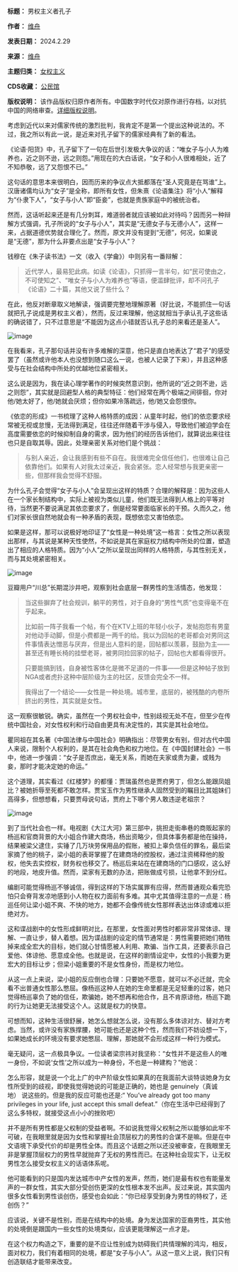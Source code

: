

**标题：** 男权主义者孔子  

**作者：** [维舟](https://chinadigitaltimes.net/space/维舟)  

**发表日期：** 2024.2.29  

**来源：** [维舟](https://web.archive.org/web/https://mp.weixin.qq.com/s/Kfs8CTbL5tO48tPZBIfEDA)  

**主题归类：** [女权主义](https://chinadigitaltimes.net/space/女权主义)  

**CDS收藏：** [公民馆](https://chinadigitaltimes.net/space/%E5%85%AC%E6%B0%91%E9%A6%86)  

**版权说明：** 该作品版权归原作者所有。中国数字时代仅对原作进行存档，以对抗中国的网络审查。[详细版权说明](https://chinadigitaltimes.net/chinese/copyright)。


考虑到近代以来对儒家传统的激烈批判，我肯定不是第一个提出这种说法的。不过，我之所以有此一说，是近来对孔子留下的儒家经典有了新的看法。


《论语·阳货》中，孔子留下了一句在后世引发极大争议的话：“唯女子与小人为难养也，近之则不逊，远之则怨。”用现在的大白话说，“女子和小人很难相处，近了不知恭敬，远了又怨恨不已。”


这句话的意思本来很明白，因而历来的争议点大抵都落在“圣人究竟是在骂谁”上。汉唐诸儒均认为“女子”是全称，即所有女性，但朱熹《论语集注》将“小人”解释为“仆隶下人”，“女子与小人”即“臣妾”，也就是贵族家庭中的被统治者。


然而，这话听起来还是有几分刺耳，难道弱者就应该被如此对待吗？因而另一种辩解方式强调，孔子所说的“女子与小人”，其实是“无德女子与无德小人”，这样一来，占据道德优势就合理化了。然而，原文并没有提到“无德”，何况，如果说是“无德”，那为什么非要点出是“女子与小人”？


钱穆在《朱子读书法》一文（收入《学龠》）中则另有一番辩解：



> 
> 近代学人，最易犯此病。如读《论语》，只抓得一言半句，如“民可使由之，不可使知之”、“唯女子与小人为难养也”等语，便滥肆批评，却不问孔子《论语》二十篇，其他又说了些什么？
> 
> 
> 


在此，他反对断章取义地解读，强调要完整地理解原著（好比说，不能抓住一句话就把孔子说成是男权主义者），然而，反过来理解，他这就相当于承认孔子这些话的确说错了，只不过意思是“不能因为这点小错就否认孔子总的来看还是圣人”。


![image](https://chinadigitaltimes.net/chinese/files/2024/02/post-705487-65e0be1989592.png)


在我看来，孔子那句话并没有许多难解的深意，他只是直白地表达了“君子”的感受罢了（虽然或许他本人也没想到随口这么一说，也被人记录了下来），并且这种感受与在社会结构中所处的优越地位紧密相关。


这么说是因为，我在读心理学著作的时候突然意识到，他所说的“近之则不逊，远之则怨”，其实就是回避型人格的典型特征：他们经常在两个极端之间徘徊，你对他/她太好了，他/她就会厌烦；但你如果冷落疏远，他/她又会怨恨你。


《依恋的形成》一书梳理了这种人格特质的成因：从童年时起，他们的依恋要求经常被无视或怠慢，无法得到满足，往往还伴随着干涉与侵入，导致他们被迫学会在高度需要依恋的时候抑制自身的需求，因为他们的经历告诉他们，就算说出来往往也只是自取其辱。因此，处理亲密关系对他们是个挑战：



> 
> 与别人亲近，会让我感到有些不自在。我很难完全信任他们，也很难让自己依靠他们。如果有人对我太过亲近，我会紧张。恋人经常想与我更亲密一些，但那样我会觉得不舒服。
> 
> 
> 


为什么孔子会觉得“女子与小人”会呈现出这样的特质？合理的解释是：因为这些人在一个家长制结构中，实际上被视为类似儿童，他们既无法得到人格上的平等对待，当然更不要说满足其依恋要求了，倒是经常要面临家长的干预。久而久之，他们对家长很自然地就会有一种矛盾的表现，既想依恋又害怕依恋。


如果是这样，那可以说极好地印证了“女性是一种处境”这一格言：女性之所以表现出那样，与其说是某种天性使然，不如说是其在家庭权力结构中所处的位置，塑造出了相应的人格特质。因为“小人”之所以呈现出同样的人格特质，与其性别无关，而与其处境紧密相关。


![image](https://chinadigitaltimes.net/chinese/files/2024/02/post-705487-65e0be1991f7d.)


豆瓣用户“川总”长期混沙井吧，观察到社会底层一群男性的生活情态，他发现：



> 
> 当这些摒弃了社会规训，躺平的男性，对于自身的“男性气质”也变得毫不在乎起来。
> 
> 
> 比如前一阵子我看一个帖，有个在KTV上班的年轻小伙子，发帖抱怨有男童对他动手动脚，但是小费都是一两千的给。我以为回帖的老哥都会对男同这件事情表达憎恶与厌弃，但是出人意料的是，回帖都以羡慕，鼓励为主——甚至还有睡长椅的挂壁老哥，被男同捡回家的帖子，回帖也大都看得很开。
> 
> 
> 只要能搞到钱，自身被性客体化是微不足道的一件事——但是这种帖子放到NGA或者虎扑这种中层阶级为主的社区，反馈会完全不一样。
> 
> 
> 我得出了一个结论——女性是一种处境。城市里，底层的，被残酷的内卷所挤出的男性，其实就是女性。
> 
> 
> 


这一观察很敏锐。确实，虽然在一个男权社会中，性别歧视无处不在，但至少在传统中国社会，对女性权利和行动自由更具有决定性的，其实是其社会地位。


瞿同祖在其名著《中国法律与中国社会》明确指出：尽管男女有别，但对古代中国人来说，限制个人权利的，是其在社会角色和权力地位。在《中国封建社会》一书中，他进一步强调：“女子是否庶出，毫无关系，而她在夫家或贵为妻，或贱为妾，那时才能决定她的命运。”


这个道理，其实看过《红楼梦》的都懂：贾瑞虽然也是贾府男丁，但怎么能跟凤姐比？被她折辱至死都不敢怎样。贾宝玉作为男性继承人固然受到的瞩目比其姐妹们高得多，但想想看，只要贾母说句话，贾府上下哪个男人敢违逆老祖宗？


![image](https://chinadigitaltimes.net/chinese/files/2024/02/post-705487-65e0be19a9f33.png)


到了当代社会也一样。电视剧《大江大河》第三部中，挑担走街串巷的商贩起家的杨巡和官商背景的大小姐合作建大商场，杨出资略少，但具体事务都是他在操持，结果被梁父逮住，实锤了几万块劳保用品的假账，被扣上辜负信任的罪名，最后梁家摘了他的桃子，梁小姐的表哥掌握了在建商场的控股权，通过注资稀释他的股权，他失去实控权，财务权也移交了。杨巡后来站在在建商场的门口感叹，这么好的地段，地皮升值。然而，梁家有无数的办法，把账做成亏损，让他拿不到分红。


编剧可能觉得杨巡不够诚信，得到这样的下场实属罪有应得，然而普通观众看完恐怕只会脊背发凉地感到小人物在权力面前有多难。其中尤其值得注意的一点是：杨巡任何让梁小姐不爽、不快的地方，她都不会像传统女性那样表达出体谅或难以拒绝对方。


这和谍战剧中的女性形成鲜明对比，在那里，女性面对男性时都非常非常体谅、理解、一直让步，替人着想。因为谍战剧的设定的情节通常是：男性需要把她们牺牲掉来成全宏大的目标，她们就心甘情愿被人利用、欺骗、当作工具，还要表示自己爱他、体谅他、愿意成全他。也就是说，在这样的剧情设定中，女性的小我要为更宏大的目标让步；但梁小姐重要的不是女性身份，而是权力地位。


从这一点上来说，梁小姐的反应倒也合理：只要她不愿意，就可以不必迁就，完全看不出普通女性那么憋屈。像杨巡这种人在她的生命里都是无足轻重的过客，她只觉得杨巡辜负了她的信任，欺骗她，她不想再和他合作，且不肯原谅他，杨巡下跪的行为让她更无法接受这个人。这就是权力的快意。


可想而知，这种生活很舒展，她怎么想就怎么说，没有那么多体谅对方、替对方考虑。当然，或许没有家族撑腰，她可能也还是这种个性，然而我们不妨设想一下，如果她成长的环境没有要求她憋屈、理解，那她就不会形成这样一种行为模式。


毫无疑问，这一点极具争议。一位读者梁宗祎对我坚称：“女性并不是这些人的唯一身份，不如说‘女性’之所以成为一种身份，不也是一种建构？”他说：


怎么形容，就是说一个北上广的中产阶级女性如果真的在我面前大谈特谈她身为女性所受到的歧视，即使我觉得她说的可能是正确的，她也是 genuinely（真诚地） 说这些的。但是我的反应可能也还是:“ You’ve already got too many privileges in your life, just accept this small defeat.”（你在生活中已经得到了这么多特权，就接受这点小小的挫败吧）


并不是所有男性都是父权制的受益者啊。不如说我觉得父权制之所以能够如此牢不可破，在我眼里就是因为女性和掌握社会顶层权力的男性的合谋不是嘛。但是在中文语境下承受代价的却是男性全体。而且这个话题之所以还没被审查，在我眼里无非是掌握顶层权力的男性早就抛弃了无权的男性而已。在这种社会现实下，让无权男性怎么接受女权主义的话语体系呢。


他可能看到的只是国内发达城市中产女性的发声，然而，她们是最有权也有能量发声的一群女性，其实大部分受创伤更深的女性根本发不出声。反过来说，其实国内很多女性看到男性谈创伤，感受也会如此：“你已经享受到身为男性的特权了，还创伤？”


应该说，关键不是性别，而是在结构中的处境。身为发达国家的亚裔男性，其实他的处境倒是跟国内一些女性的处境类似，应该更能理解这一点才是。


在这个权力构造之下，重要的是不应让性别成为妨碍我们共情理解的鸿沟，相反，面对权力，我们有着相同的处境，都是“女子与小人”。从这一意义上说，我们只有创造联结才能带来改变。

